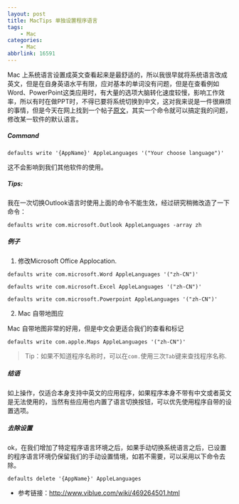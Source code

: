 ```yaml
---
layout: post
title: MacTips 单独设置程序语言
tags: 
    - Mac
categories: 
    - Mac
abbrlink: 16591
---
```


Mac 上系统语言设置成英文查看起来是最舒适的，所以我很早就将系统语言改成英文，但是在自身英语水平有限，应对基本的单词没有问题，但是在查看例如Word、PowerPoint这类应用时，有大量的选项大脑转化速度较慢，影响工作效率，所以有时在做PPT时，不得已要将系统切换到中文，这对我来说是一件很麻烦的事情，但是今天在网上找到一个帖子[原文](http://www.viblue.com/wiki/469264501.html)，其实一个命令就可以搞定我的问题，修改某一软件的默认语言。

##### Command

```
defaults write '{AppName}' AppleLanguages '("Your choose language")'
```

这不会影响到我们其他软件的使用。



##### Tips:

我在一次切换Outlook语言时使用上面的命令不能生效，经过研究稍微改造了一下命令：

```
defaults write com.microsoft.Outlook AppleLanguages -array zh
```



##### 例子

1. 修改Microsoft Office Applocation.

```
defaults write com.microsoft.Word AppleLanguages '("zh-CN")'
```

```
defaults write com.microsoft.Excel AppleLanguages '("zh-CN")'
```

```
defaults write com.microsoft.Powerpoint AppleLanguages '("zh-CN")'
```



2. Mac 自带地图应

Mac 自带地图非常的好用，但是中文会更适合我们的查看和标记

```
defaults write com.apple.Maps AppleLanguages '("zh-CN")'
```

> Tip：如果不知道程序名称时，可以在`com.`使用三次`Tab`键来查找程序名称.



#####  结语

如上操作，仅适合本身支持中英文的应用程序，如果程序本身不带有中文或者英文是无法使用的，当然有些应用也内置了语言切换按钮，可以优先使用程序自带的设置选项。


#####  去除设置

ok，在我们增加了特定程序语言环境之后，如果手动切换系统语言之后，已设置的程序语言环境仍保留我们的手动设置情境，如若不需要，可以采用以下命令去除。
```
defaults delete '{AppName}' AppleLanguages
```


* 参考链接：http://www.viblue.com/wiki/469264501.html

